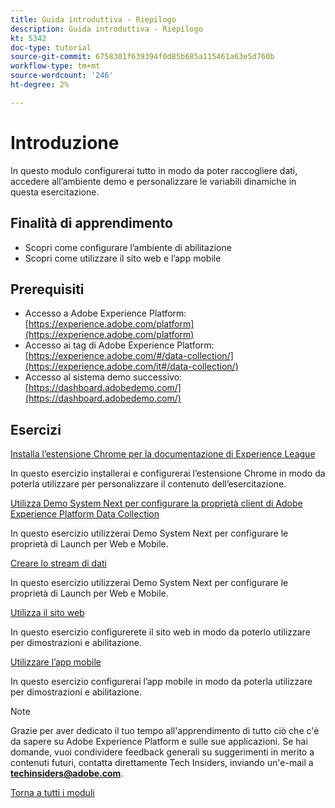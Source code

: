 ```yaml
---
title: Guida introduttiva - Riepilogo
description: Guida introduttiva - Riepilogo
kt: 5342
doc-type: tutorial
source-git-commit: 6758301f639394f0d85b685a115461a63e5d760b
workflow-type: tm+mt
source-wordcount: '246'
ht-degree: 2%

---
```


# Introduzione

In questo modulo configurerai tutto in modo da poter raccogliere dati, accedere all’ambiente demo e personalizzare le variabili dinamiche in questa esercitazione.

## Finalità di apprendimento

- Scopri come configurare l’ambiente di abilitazione
- Scopri come utilizzare il sito web e l’app mobile

## Prerequisiti

- Accesso a Adobe Experience Platform: [https://experience.adobe.com/platform](https://experience.adobe.com/platform)
- Accesso ai tag di Adobe Experience Platform: [https://experience.adobe.com/#/data-collection/](https://experience.adobe.com/it#/data-collection/)
- Accesso al sistema demo successivo: [https://dashboard.adobedemo.com/](https://dashboard.adobedemo.com/)

## Esercizi

[Installa l’estensione Chrome per la documentazione di Experience League](./ex1.md)

In questo esercizio installerai e configurerai l’estensione Chrome in modo da poterla utilizzare per personalizzare il contenuto dell’esercitazione.

[Utilizza Demo System Next per configurare la proprietà client di Adobe Experience Platform Data Collection](./ex2.md)

In questo esercizio utilizzerai Demo System Next per configurare le proprietà di Launch per Web e Mobile.

[Creare lo stream di dati](./ex3.md)

In questo esercizio utilizzerai Demo System Next per configurare le proprietà di Launch per Web e Mobile.

[Utilizza il sito web](./ex4.md)

In questo esercizio configurerete il sito web in modo da poterlo utilizzare per dimostrazioni e abilitazione.

[Utilizzare l’app mobile](./ex5.md)

In questo esercizio configurerai l’app mobile in modo da poterla utilizzare per dimostrazioni e abilitazione.

>[!NOTE]
>
>Grazie per aver dedicato il tuo tempo all&#39;apprendimento di tutto ciò che c&#39;è da sapere su Adobe Experience Platform e sulle sue applicazioni. Se hai domande, vuoi condividere feedback generali su suggerimenti in merito a contenuti futuri, contatta direttamente Tech Insiders, inviando un&#39;e-mail a **techinsiders@adobe.com**.

[Torna a tutti i moduli](../../../overview.md)
